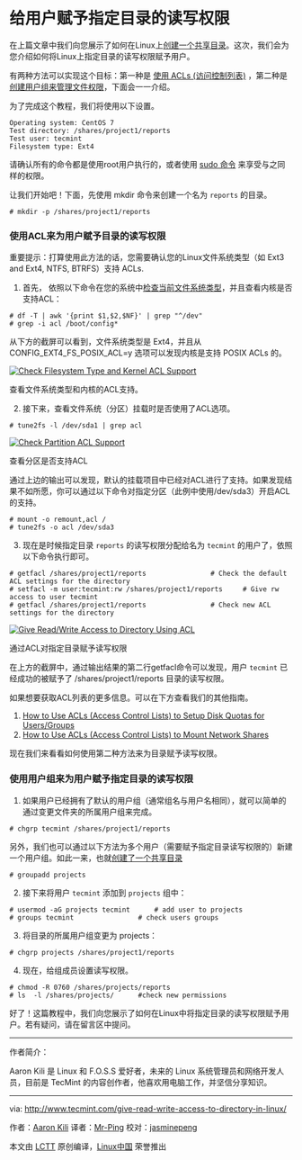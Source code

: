 给用户赋予指定目录的读写权限
============================================================


在上篇文章中我们向您展示了如何在Linux上[创建一个共享目录][3]。这次，我们会为您介绍如何将Linux上指定目录的读写权限赋予用户。


有两种方法可以实现这个目标：第一种是 [使用 ACLs (访问控制列表)][4] ，第二种是[创建用户组来管理文件权限][5]，下面会一一介绍。


为了完成这个教程，我们将使用以下设置。

```
Operating system: CentOS 7
Test directory: /shares/project1/reports 
Test user: tecmint
Filesystem type: Ext4
```

请确认所有的命令都是使用root用户执行的，或者使用 [sudo 命令][6] 来享受与之同样的权限。

让我们开始吧！下面，先使用 mkdir 命令来创建一个名为 `reports` 的目录。

```
# mkdir -p /shares/project1/reports   				
```

### 使用ACL来为用户赋予目录的读写权限

重要提示：打算使用此方法的话，您需要确认您的Linux文件系统类型（如 Ext3 and Ext4, NTFS, BTRFS）支持 ACLs.

1. 首先， 依照以下命令在您的系统中[检查当前文件系统类型][7]，并且查看内核是否支持ACL：

```
# df -T | awk '{print $1,$2,$NF}' | grep "^/dev"
# grep -i acl /boot/config*
```

从下方的截屏可以看到，文件系统类型是 Ext4，并且从 CONFIG_EXT4_FS_POSIX_ACL=y 选项可以发现内核是支持 POSIX ACLs 的。

[
 ![Check Filesystem Type and Kernel ACL Support](http://www.tecmint.com/wp-content/uploads/2017/03/Check-Filesystem-Type-and-Kernel-ACL-Support.png) 
][8]

查看文件系统类型和内核的ACL支持。

2. 接下来，查看文件系统（分区）挂载时是否使用了ACL选项。

```
# tune2fs -l /dev/sda1 | grep acl
```
[
 ![Check Partition ACL Support](http://www.tecmint.com/wp-content/uploads/2017/03/Check-Partition-ACL-Support.png) 
][9]

查看分区是否支持ACL

通过上边的输出可以发现，默认的挂载项目中已经对ACL进行了支持。如果发现结果不如所愿，你可以通过以下命令对指定分区（此例中使用/dev/sda3）开启ACL的支持。

```
# mount -o remount,acl /
# tune2fs -o acl /dev/sda3
```

3. 现在是时候指定目录 `reports` 的读写权限分配给名为 `tecmint` 的用户了，依照以下命令执行即可。

```
# getfacl /shares/project1/reports       		  # Check the default ACL settings for the directory 
# setfacl -m user:tecmint:rw /shares/project1/reports     # Give rw access to user tecmint 
# getfacl /shares/project1/reports    			  # Check new ACL settings for the directory
```
[
 ![Give Read/Write Access to Directory Using ACL](http://www.tecmint.com/wp-content/uploads/2017/03/Give-Read-Write-Access-to-Directory-Using-ACL.png) 
][10]

通过ACL对指定目录赋予读写权限

在上方的截屏中，通过输出结果的第二行getfacl命令可以发现，用户 `tecmint` 已经成功的被赋予了 /shares/project1/reports 目录的读写权限。

如果想要获取ACL列表的更多信息。可以在下方查看我们的其他指南。

1.  [How to Use ACLs (Access Control Lists) to Setup Disk Quotas for Users/Groups][1]
2.  [How to Use ACLs (Access Control Lists) to Mount Network Shares][2]

现在我们来看看如何使用第二种方法来为目录赋予读写权限。

### 使用用户组来为用户赋予指定目录的读写权限

1. 如果用户已经拥有了默认的用户组（通常组名与用户名相同），就可以简单的通过变更文件夹的所属用户组来完成。

```
# chgrp tecmint /shares/project1/reports
```

另外，我们也可以通过以下方法为多个用户（需要赋予指定目录读写权限的）新建一个用户组。如此一来，也就[创建了一个共享目录][11]

```
# groupadd projects
```

2. 接下来将用户 `tecmint` 添加到 `projects` 组中：

```
# usermod -aG projects tecmint	    # add user to projects
# groups tecmint	            # check users groups
```

3. 将目录的所属用户组变更为 projects：

```
# chgrp	projects /shares/project1/reports
```

4. 现在，给组成员设置读写权限。

```
# chmod -R 0760 /shares/projects/reports
# ls  -l /shares/projects/	    #check new permissions
```


好了！这篇教程中，我们向您展示了如何在Linux中将指定目录的读写权限赋予用户。若有疑问，请在留言区中提问。

--------------------------------------------------------------------------------


作者简介：

Aaron Kili 是 Linux 和 F.O.S.S 爱好者，未来的 Linux 系统管理员和网络开发人员，目前是 TecMint 的内容创作者，他喜欢用电脑工作，并坚信分享知识。

--------------------------------------------------------------------------------

via: http://www.tecmint.com/give-read-write-access-to-directory-in-linux/

作者：[Aaron Kili][a]
译者：[Mr-Ping](http://www.mr-ping.com)
校对：[jasminepeng](https://github.com/jasminepeng)

本文由 [LCTT](https://github.com/LCTT/TranslateProject) 原创编译，[Linux中国](https://linux.cn/) 荣誉推出

[a]:http://www.tecmint.com/author/aaronkili/
[1]:http://www.tecmint.com/set-access-control-lists-acls-and-disk-quotas-for-users-groups/
[2]:http://www.tecmint.com/rhcsa-exam-configure-acls-and-mount-nfs-samba-shares/
[3]:http://www.tecmint.com/create-a-shared-directory-in-linux/
[4]:http://www.tecmint.com/secure-files-using-acls-in-linux/
[5]:http://www.tecmint.com/manage-users-and-groups-in-linux/
[6]:http://www.tecmint.com/sudoers-configurations-for-setting-sudo-in-linux/
[7]:http://www.tecmint.com/find-linux-filesystem-type/
[8]:http://www.tecmint.com/wp-content/uploads/2017/03/Check-Filesystem-Type-and-Kernel-ACL-Support.png
[9]:http://www.tecmint.com/wp-content/uploads/2017/03/Check-Partition-ACL-Support.png
[10]:http://www.tecmint.com/wp-content/uploads/2017/03/Give-Read-Write-Access-to-Directory-Using-ACL.png
[11]:http://www.tecmint.com/create-a-shared-directory-in-linux/
[12]:http://www.tecmint.com/author/aaronkili/
[13]:http://www.tecmint.com/10-useful-free-linux-ebooks-for-newbies-and-administrators/
[14]:http://www.tecmint.com/free-linux-shell-scripting-books/

